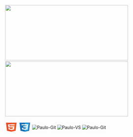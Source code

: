 <div>
  <a href="https://www.github.com/DevPauloCarvalho">
  <img height="180em" width="400" src="https://github-readme-stats.vercel.app/api?username=DevPauloCarvalho&show_icons=true&theme=transparent&include_allcommits=true&count_private=true"/>
  <img height="180em" width="400" src="https://github-readme-stats.vercel.app/api/top-langs/?username=DevPauloCarvalho&layout=compact&langs_count=16&theme=transparent"/>
</div>

<div style="display: inline-block"><br>
  <img align="center" alt="Paulo-HTML" height="30" width="40" src="https://raw.githubusercontent.com/devicons/devicon/master/icons/html5/html5-original.svg">
  <img align="center" alt="Paulo-CSS" height="30" width="40" src="https://raw.githubusercontent.com/devicons/devicon/master/icons/css3/css3-original.svg">
   <img align="center" alt="Paulo-Git" heigth="30" width="40" src="https://cdn.jsdelivr.net/gh/devicons/devicon/icons/javascript/javascript-original.svg" />
  <img align="center" alt="Paulo-VS" heigth="30" width="40" src="https://cdn.jsdelivr.net/gh/devicons/devicon/icons/visualstudio/visualstudio-plain.svg">
  <img align="center" alt="Paulo-Git" heigth="30" width="40" src="https://cdn.jsdelivr.net/gh/devicons/devicon/icons/git/git-original.svg">      
</div>
